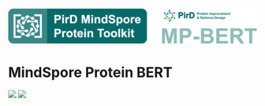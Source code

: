 ![image](./images/MP-BERT-logo.png)


# MindSpore Protein BERT
[![](https://img.shields.io/badge/lLanguage-python3.7-red.svg?style=for-the-badge&logo=appveyor)]()
[![](https://img.shields.io/badge/Framework-mindspore1.8-blue.svg?style=for-the-badge&logo=appveyor)](https://www.mindspore.cn/en)
